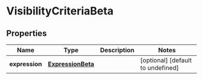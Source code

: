 # VisibilityCriteriaBeta

## Properties

Name | Type | Description | Notes
------------ | ------------- | ------------- | -------------
**expression** | [**ExpressionBeta**](ExpressionBeta.md) |  | [optional] [default to undefined]

